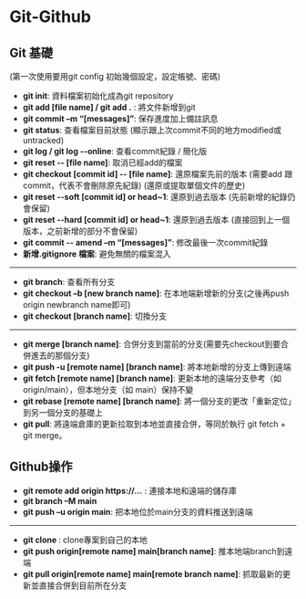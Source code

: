 # Git-Github <br />
## Git 基礎 <br />
(第一次使用要用git config 初始幾個設定，設定帳號、密碼) <br />
- **git init**: 資料檔案初始化成為git repository <br />
- **git add [file name] / git add .**  : 將文件新增到git <br />
- **git commit –m “[messages]”**: 保存進度加上備註訊息 <br />
- **git status**: 查看檔案目前狀態 (顯示跟上次commit不同的地方modified或 untracked)
- **git log / git log --online**: 查看commit紀錄 / 簡化版 <br />
- **git reset -- [file name]**: 取消已經add的檔案 <br />
- **git checkout [commit id] -- [file name]**: 還原檔案先前的版本 (需要add 跟 commit，代表不會刪除原先紀錄) (還原或提取單個文件的歷史) <br />
- **git reset --soft [commit id] or head~1**: 還原到過去版本 (先前新增的紀錄仍會保留) <br />
- **git reset --hard [commit id] or head~1**: 還原到過去版本 (直接回到上一個版本，之前新增的部分不會保留) <br />
- **git commit -- amend –m “[messages]”**: 修改最後一次commit紀錄 <br />
- **新增.gitignore 檔案**: 避免無關的檔案混入 <br />
---
- **git branch**: 查看所有分支 <br />
- **git checkout –b [new branch name]**: 在本地端新增新的分支(之後再push origin newbranch name即可) <br />
- **git checkout [branch name]**: 切換分支 <br />
---
- **git merge [branch name]**: 合併分支到當前的分支(需要先checkout到要合併進去的那個分支) <br />
- **git push -u [remote name] [branch name]**: 將本地新增的分支上傳到遠端
- **git fetch [remote name] [branch name]**: 更新本地的遠端分支參考（如 origin/main），但本地分支（如 main）保持不變
- **git rebase [remote name] [branch name]**: 將一個分支的更改「重新定位」到另一個分支的基礎上
- **git pull**: 將遠端倉庫的更新拉取到本地並直接合併，等同於執行 git fetch + git merge。

## Github操作 <br />
- **git remote add origin https://...** : 連接本地和遠端的儲存庫 <br />
- **git branch –M main** <br />
- **git push –u origin main**: 把本地位於main分支的資料推送到遠端 <br />
---
- **git clone <website url>**: clone專案到自己的本地 <br />
- **git push origin[remote name] main[branch name]**: 推本地端branch到遠端 <br />
- **git pull origin[remote name] main[remote branch name]**: 抓取最新的更新並直接合併到目前所在分支 <br />

